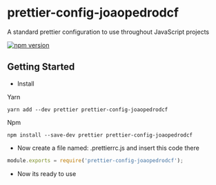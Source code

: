 # prettier-config-joaopedrodcf
A standard prettier configuration to use throughout JavaScript projects

[![npm version](https://badge.fury.io/js/prettier-config-joaopedrodcf.svg)](https://badge.fury.io/js/prettier-config-joaopedrodcf)

## Getting Started

- Install

Yarn
```
yarn add --dev prettier prettier-config-joaopedrodcf
```

Npm
```
npm install --save-dev prettier prettier-config-joaopedrodcf
```

- Now create a file named: .prettierrc.js and insert this code there

```js
module.exports = require('prettier-config-joaopedrodcf');
```

- Now its ready to use
